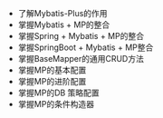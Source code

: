 - 了解Mybatis-Plus的作用
- 掌握Mybatis + MP的整合
- 掌握Spring + Mybatis + MP的整合
- 掌握SpringBoot + Mybatis + MP整合
- 掌握BaseMapper的通用CRUD方法
- 掌握MP的基本配置
- 掌握MP的进阶配置
- 掌握MP的DB 策略配置
- 掌握MP的条件构造器
